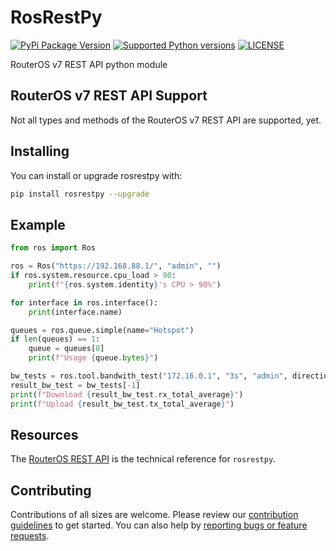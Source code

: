# RosRestPy

[![PyPi Package Version](https://img.shields.io/pypi/v/rosrestpy)](https://pypi.org/project/rosrestpy/)
[![Supported Python versions](https://img.shields.io/pypi/pyversions/rosrestpy)](https://pypi.org/project/rosrestpy/)
[![LICENSE](https://img.shields.io/github/license/hexatester/rosrestpy)](https://github.com/hexatester/rosrestpy/blob/main/LICENSE)

RouterOS v7 REST API python module

## RouterOS v7 REST API Support

Not all types and methods of the RouterOS v7 REST API are supported, yet.

## Installing

You can install or upgrade rosrestpy with:

```bash
pip install rosrestpy --upgrade
```

## Example

```python
from ros import Ros

ros = Ros("https://192.168.88.1/", "admin", "")
if ros.system.resource.cpu_load > 90:
    print(f"{ros.system.identity}'s CPU > 90%")

for interface in ros.interface():
    print(interface.name)

queues = ros.queue.simple(name="Hotspot")
if len(queues) == 1:
    queue = queues[0]
    print(f"Usage {queue.bytes}")

bw_tests = ros.tool.bandwith_test("172.16.0.1", "3s", "admin", direction="both")
result_bw_test = bw_tests[-1]
print(f"Download {result_bw_test.rx_total_average}")
print(f"Upload {result_bw_test.tx_total_average}")
```

## Resources

The [RouterOS REST API](https://help.mikrotik.com/docs/display/ROS/REST+API) is the technical reference for `rosrestpy`.

## Contributing

Contributions of all sizes are welcome. Please review our [contribution guidelines](https://github.com/hexatester/rosrestpy/blob/main/CONTRIBUTING.md "How To Contribute") to get started. You can also help by [reporting bugs or feature requests](https://github.com/hexatester/rosrestpy/issues/new/choose).
